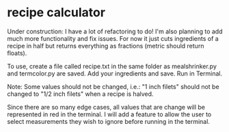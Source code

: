 # recipe calculator
Under construction: 
I have a lot of refactoring to do! I'm also planning to add much more functionality and fix issues. For now it just cuts ingredients of a recipe in half but returns everything as fractions (metric should return floats).

To use, create a file called recipe.txt in the same folder as mealshrinker.py and termcolor.py are saved. Add your ingredients and save. Run in Terminal. 

Note: Some values should not be changed, i.e.: "1 inch filets" should not be changed to "1/2 inch filets" when a recipe is halved. 

Since there are so many edge cases, all values that are change will be represented in red in the terminal.  I will add a feature to allow the user to select measurements they wish to ignore before running in the terminal. 
